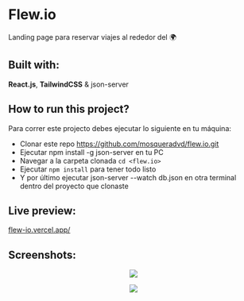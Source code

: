 # Flew.io

Landing page para reservar viajes al rededor del 🌍

## Built with:

**React.js**, **TailwindCSS** & json-server

## How to run this project?

Para correr este projecto debes ejecutar lo siguiente en tu máquina:

- Clonar este repo https://github.com/mosqueradvd/flew.io.git
- Ejecutar npm install -g json-server en tu PC
- Navegar a la carpeta clonada `cd <flew.io>`
- Ejecutar `npm install` para tener todo listo
- Y por último ejecutar json-server --watch db.json en otra terminal dentro del proyecto que clonaste

## Live preview:

[flew-io.vercel.app/](flew-io.vercel.app/)

## Screenshots:

<p align="center">
    <img align="center" style="margin: 0 auto;" src="https://i.imgur.com/y6F1FHt.png">
</p>

<p align="center">
    <img align="center" style="margin: 0 auto;" src="https://i.imgur.com/RbCPhwL.png">
</p>
